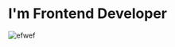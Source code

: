 # I'm Frontend Developer

![efwef](https://i.pinimg.com/originals/2a/53/65/2a53651a35816f499270d8275fd5318f.gif)

